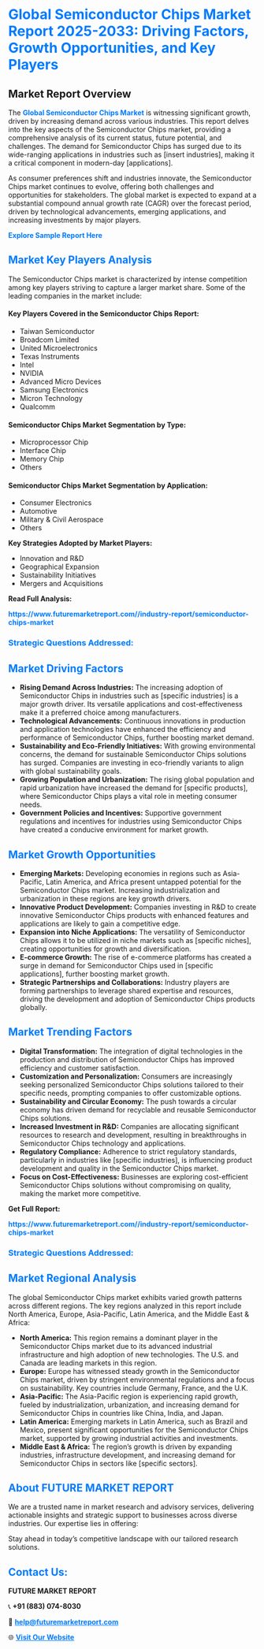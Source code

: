 <h1 style="color: #007BFF;">Global Semiconductor Chips Market Report 2025-2033: Driving Factors, Growth Opportunities, and Key Players</h1>

<section id="overview">
<h2>Market Report Overview</h2>
<p>The <a href="https://www.futuremarketreport.com//industry-report/semiconductor-chips-market" style="color: #007BFF; text-decoration: none;"><strong>Global Semiconductor Chips Market</strong></a> is witnessing significant growth, driven by increasing demand across various industries. This report delves into the key aspects of the Semiconductor Chips market, providing a comprehensive analysis of its current status, future potential, and challenges. The demand for Semiconductor Chips has surged due to its wide-ranging applications in industries such as [insert industries], making it a critical component in modern-day [applications].</p>
<p>As consumer preferences shift and industries innovate, the Semiconductor Chips market continues to evolve, offering both challenges and opportunities for stakeholders. The global market is expected to expand at a substantial compound annual growth rate (CAGR) over the forecast period, driven by technological advancements, emerging applications, and increasing investments by major players.</p>
</section>

<section id="overview">
<p><a href="https://www.futuremarketreport.com//request-sample/reportId=75847" style="color: #007BFF; text-decoration: none;"><strong>Explore Sample Report Here</strong></a></p>
</section>

<section id="key-players">
<h2 style="color: #007BFF;">Market Key Players Analysis</h2>
<p>The Semiconductor Chips market is characterized by intense competition among key players striving to capture a larger market share. Some of the leading companies in the market include:</p>
<h4>Key Players Covered in the Semiconductor Chips Report:</h4>
<ul><li>Taiwan Semiconductor</li><li>Broadcom Limited</li><li>United Microelectronics</li><li>Texas Instruments</li><li>Intel</li><li>NVIDIA</li><li>Advanced Micro Devices</li><li>Samsung Electronics</li><li>Micron Technology</li><li>Qualcomm</li></ul>
<h4>Semiconductor Chips Market Segmentation by Type:</h4>
<ul><li>Microprocessor Chip</li><li>Interface Chip</li><li>Memory Chip</li><li>Others</li></ul>

<h4>Semiconductor Chips Market Segmentation by Application:</h4>
<ul><li>Consumer Electronics</li><li>Automotive</li><li>Military &amp; Civil Aerospace</li><li>Others</li></ul>
<p><strong>Key Strategies Adopted by Market Players:</strong></p>
<ul>
<li>Innovation and R&D</li>
<li>Geographical Expansion</li>
<li>Sustainability Initiatives</li>
<li>Mergers and Acquisitions</li>
</ul>
</section>

<section>
<p><strong>Read Full Analysis: </strong></p><a href="https://www.futuremarketreport.com//industry-report/semiconductor-chips-market" style="color: #007BFF; text-decoration: none;"><strong>https://www.futuremarketreport.com//industry-report/semiconductor-chips-market</strong></a>
<h3 style="color: #007BFF;">Strategic Questions Addressed:</h3>
</section>

<section id="driving-factors">
<h2 style="color: #007BFF;">Market Driving Factors</h2>
<ul>
<li><strong>Rising Demand Across Industries:</strong> The increasing adoption of Semiconductor Chips in industries such as [specific industries] is a major growth driver. Its versatile applications and cost-effectiveness make it a preferred choice among manufacturers.</li>
<li><strong>Technological Advancements:</strong> Continuous innovations in production and application technologies have enhanced the efficiency and performance of Semiconductor Chips, further boosting market demand.</li>
<li><strong>Sustainability and Eco-Friendly Initiatives:</strong> With growing environmental concerns, the demand for sustainable Semiconductor Chips solutions has surged. Companies are investing in eco-friendly variants to align with global sustainability goals.</li>
<li><strong>Growing Population and Urbanization:</strong> The rising global population and rapid urbanization have increased the demand for [specific products], where Semiconductor Chips plays a vital role in meeting consumer needs.</li>
<li><strong>Government Policies and Incentives:</strong> Supportive government regulations and incentives for industries using Semiconductor Chips have created a conducive environment for market growth.</li>
</ul>
</section>

<section id="growth-opportunities">
<h2 style="color: #007BFF;">Market Growth Opportunities</h2>
<ul>
<li><strong>Emerging Markets:</strong> Developing economies in regions such as Asia-Pacific, Latin America, and Africa present untapped potential for the Semiconductor Chips market. Increasing industrialization and urbanization in these regions are key growth drivers.</li>
<li><strong>Innovative Product Development:</strong> Companies investing in R&D to create innovative Semiconductor Chips products with enhanced features and applications are likely to gain a competitive edge.</li>
<li><strong>Expansion into Niche Applications:</strong> The versatility of Semiconductor Chips allows it to be utilized in niche markets such as [specific niches], creating opportunities for growth and diversification.</li>
<li><strong>E-commerce Growth:</strong> The rise of e-commerce platforms has created a surge in demand for Semiconductor Chips used in [specific applications], further boosting market growth.</li>
<li><strong>Strategic Partnerships and Collaborations:</strong> Industry players are forming partnerships to leverage shared expertise and resources, driving the development and adoption of Semiconductor Chips products globally.</li>
</ul>
</section>

<section id="trending-factors">
<h2 style="color: #007BFF;">Market Trending Factors</h2>
<ul>
<li><strong>Digital Transformation:</strong> The integration of digital technologies in the production and distribution of Semiconductor Chips has improved efficiency and customer satisfaction.</li>
<li><strong>Customization and Personalization:</strong> Consumers are increasingly seeking personalized Semiconductor Chips solutions tailored to their specific needs, prompting companies to offer customizable options.</li>
<li><strong>Sustainability and Circular Economy:</strong> The push towards a circular economy has driven demand for recyclable and reusable Semiconductor Chips solutions.</li>
<li><strong>Increased Investment in R&D:</strong> Companies are allocating significant resources to research and development, resulting in breakthroughs in Semiconductor Chips technology and applications.</li>
<li><strong>Regulatory Compliance:</strong> Adherence to strict regulatory standards, particularly in industries like [specific industries], is influencing product development and quality in the Semiconductor Chips market.</li>
<li><strong>Focus on Cost-Effectiveness:</strong> Businesses are exploring cost-efficient Semiconductor Chips solutions without compromising on quality, making the market more competitive.</li>
</ul>
</section>

<section>
<p><strong>Get Full Report: </strong></p><a href="https://www.futuremarketreport.com//industry-report/semiconductor-chips-market" style="color: #007BFF; text-decoration: none;"><strong>https://www.futuremarketreport.com//industry-report/semiconductor-chips-market</strong></a>
<h3 style="color: #007BFF;">Strategic Questions Addressed:</h3>
</section>


<section id="regional-analysis">
<h2 style="color: #007BFF;">Market Regional Analysis</h2>
<p>The global Semiconductor Chips market exhibits varied growth patterns across different regions. The key regions analyzed in this report include North America, Europe, Asia-Pacific, Latin America, and the Middle East & Africa:</p>
<ul>
<li><strong>North America:</strong> This region remains a dominant player in the Semiconductor Chips market due to its advanced industrial infrastructure and high adoption of new technologies. The U.S. and Canada are leading markets in this region.</li>
<li><strong>Europe:</strong> Europe has witnessed steady growth in the Semiconductor Chips market, driven by stringent environmental regulations and a focus on sustainability. Key countries include Germany, France, and the U.K.</li>
<li><strong>Asia-Pacific:</strong> The Asia-Pacific region is experiencing rapid growth, fueled by industrialization, urbanization, and increasing demand for Semiconductor Chips in countries like China, India, and Japan.</li>
<li><strong>Latin America:</strong> Emerging markets in Latin America, such as Brazil and Mexico, present significant opportunities for the Semiconductor Chips market, supported by growing industrial activities and investments.</li>
<li><strong>Middle East & Africa:</strong> The region’s growth is driven by expanding industries, infrastructure development, and increasing demand for Semiconductor Chips in sectors like [specific sectors].</li>
</ul>
</section>

<footer>
<h2 style="color: #007BFF;">About FUTURE MARKET REPORT</h2>
<p>We are a trusted name in market research and advisory services, delivering actionable insights and strategic support to businesses across diverse industries. Our expertise lies in offering:</p>

<p>Stay ahead in today’s competitive landscape with our tailored research solutions.</p>

<h2 style="color: #007BFF;">Contact Us:</h2>
<p><strong>FUTURE MARKET REPORT</strong></p>
<p>📞 <strong>+91 (883) 074-8030</strong></p>
<p>📧 <strong><a href="mailto:help@futuremarketreport.com" style="color: #007BFF;">help@futuremarketreport.com</a></strong></p>
<p>🌐 <strong><a href="https://www.futuremarketreport.com/" style="color: #007BFF;">Visit Our Website</a></strong></p>
</footer>